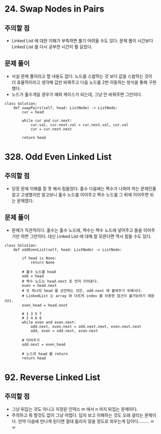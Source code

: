 # 24. Swap Nodes in Pairs
## 주의할 점
* Linked List 에 대한 이해가 부족하면 풀기 어려울 수도 있다. 문제 풀이 시간보다 Linked List 를 다시 공부한 시간이 훨 길었다.

## 문제 풀이
* 사실 문제 풀이라고 할 내용도 없다. 노드를 스왑하는 것 보다 값을 스왑하는 것이 더 효율적이라고 생각해 값만 바꿔주고 다음 노드를 2번 이동하는 방식을 통해 구현했다.
* 노드가 홀수개일 경우가 예외 케이스가 되는데, 그냥 안 바꿔주면 그만이다.

```{.python}
class Solution:
    def swapPairs(self, head: ListNode) -> ListNode:
        cur = head

        while cur and cur.next:
            cur.val, cur.next.val = cur.next.val, cur.val
            cur = cur.next.next

        return head

```

# 328. Odd Even Linked List
## 주의할 점
* 당장 문제 이해를 잘 못 해서 힘들었다. 홀수 다음에는 짝수가 나와야 하는 문제인줄 알고 고생했지만 알고보니 홀수 노드를 이어주고 짝수 노드를 그 뒤에 이어주면 되는 문제였다.

## 문제 풀이
* 문제가 직관적이다. 홀수는 홀수 노드에, 짝수는 짝수 노드에 넣어주고 둘을 이어주기만 하면 그만이다. 대신 Linked List 에 대해 잘 모른다면 역시 힘들 수도 있다.

```{.python}
class Solution:
    def oddEvenList(self, head: ListNode) -> ListNode:

        if head is None:
            return None

        # 홀수 노드를 head
        odd = head
        # 짝수 노드는 head.next 로 먼저 이어준다.
        even = head.next
        # 또 하나의 head 를 선언하는 것은, odd.next 에 붙여주기 위해서다.
        # LinkedList 는 array 와 다르게 index 를 이용한 접근이 불가능하기 때문이다.
        even_head = head.next

        # 1 3 5 7
        # 2 4 6 8
        while even and even.next:
            odd.next, even.next = odd.next.next, even.next.next
            odd, even = odd.next, even.next

        # 이어주기
        odd.next = even_head

        # 노드의 head 를 return
        return head

```
# 92. Reverse Linked List
## 주의할 점
* 그냥 뒤집는 것도 아니고 지정된 인덱스 m 에서 n 까지 뒤집는 문제이다. 
* 주의하고 뭐 할것도 없이 그냥 어렵다. 답지 보고 이해하는 것도 오래 걸리는 문제이다. 만약 다음에 만나게 된다면 절대 틀리지 않을 정도로 외우는게 답이다......... ㅠㅠ

